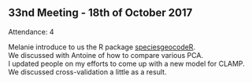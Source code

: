 33nd Meeting - 18th of October 2017
----
Attendance: 4

Melanie introduce to us the R package [speciesgeocodeR](https://github.com/azizka/speciesgeocodeR).  
We discussed with Antoine of how to compare various PCA.  
I updated people on my efforts to come up with a new model for CLAMP. We discussed cross-validation a little as a result.
